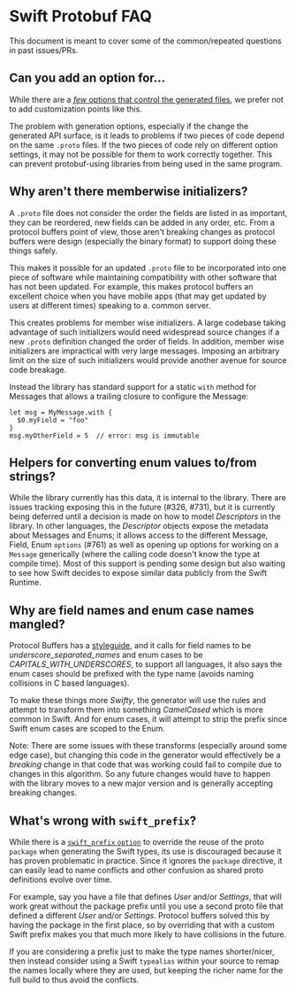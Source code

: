 # Swift Protobuf FAQ

This document is meant to cover some of the common/repeated questions in past
issues/PRs.

## Can you add an option for…

While there are a [_few_ options that control the generated
files](https://github.com/apple/swift-protobuf/blob/main/Documentation/PLUGIN.md#how-to-specify-code-generation-options),
we prefer not to add customization points like this.

The problem with generation options, especially if the change the generated API
surface, is it leads to problems if two pieces of code depend on the same
`.proto` files. If the two pieces of code rely on different option settings, it
may not be possible for them to work correctly together. This can prevent
protobuf-using libraries from being used in the same program.

##  Why aren't there memberwise initializers?

A `.proto` file does not consider the order the fields are listed in as
important, they can be reordered, new fields can be added in any order, etc.
From a protocol buffers point of view, those aren't breaking changes as protocol
buffers were design (especially the binary format) to support doing these things
safely.

This makes it possible for an updated `.proto` file to be incorporated into one
piece of software while maintaining compatibility with other software that has
not been updated. For example, this makes protocol buffers an excellent choice
when you have mobile apps (that may get updated by users at different times)
speaking to a. common server.

This creates problems for member wise initializers. A large codebase taking
advantage of such initializers would need widespread source changes if a new
`.proto` definition changed the order of fields. In addition, member wise
initializers are impractical with very large messages. Imposing an arbitrary
limit on the size of such initializers would provide another avenue for source
code breakage.

Instead the library has standard support for a static `with` method for Messages
that allows a trailing closure to configure the Message:

```
let msg = MyMessage.with {
  $0.myField = "foo"
}
msg.myOtherField = 5  // error: msg is immutable
```

## Helpers for converting enum values to/from strings?

While the library currently has this data, it is internal to the library. There
are issues tracking exposing this in the future (#326, #731), but it is
currently being deferred until a decision is made on how to model _Descriptors_
in the library. In other languages, the _Descriptor_ objects expose the metadata
about Messages and Enums; it allows access to the different Message, Field, Enum
`options` (#761) as well as opening up options for working on a `Message`
generically (where the calling code doesn't know the type at compile time). Most
of this support is pending some design but also waiting to see how Swift decides
to expose similar data publicly from the Swift Runtime.


## Why are field names and enum case names mangled?

Protocol Buffers has a [styleguide](https://protobuf.dev/programming-guides/style/),
and it calls for field names to be _underscore_separated_names_ and enum cases
to be _CAPITALS_WITH_UNDERSCORES_, to support all languages, it also says the
enum cases should be prefixed with the type name (avoids naming collisions in C
based languages).

To make these things more _Swifty_, the generator will use the rules and attempt
to transform them into something _CamelCased_ which is more common in Swift. And
for enum cases, it will attempt to strip the prefix since Swift enum cases are
scoped to the Enum.

Note: There are some issues with these transforms (especially around some edge
case), but changing this code in the generator would effectively be a _breaking_
change in that code that was working could fail to compile due to changes in
this algorithm. So any future changes would have to happen with the library
moves to a new major version and is generally accepting breaking changes.

## What's wrong with `swift_prefix`?

While there is a [`swift_prefix`
`option`](https://github.com/apple/swift-protobuf/blob/main/Documentation/API.md#generated-struct-name)
to override the reuse of the proto `package` when generating the Swift types,
its use is discouraged because it has proven problematic in practice. Since it
ignores the `package` directive, it can easily lead to name conflicts and other
confusion as shared proto definitions evolve over time.

For example, say you have a file that defines _User_ and/or _Settings_, that
will work great without the package prefix until you use a second proto file
that defined a different _User_ and/or _Settings_. Protocol buffers solved this
by having the package in the first place, so by overriding that with a custom
Swift prefix makes you that much more likely to have collisions in the future.

If you are considering a prefix just to make the type names shorter/nicer, then
instead consider using a Swift `typealias` within your source to remap the names
locally where they are used, but keeping the richer name for the full build to
thus avoid the conflicts.

<!-- Swift Codable Suppor -->

